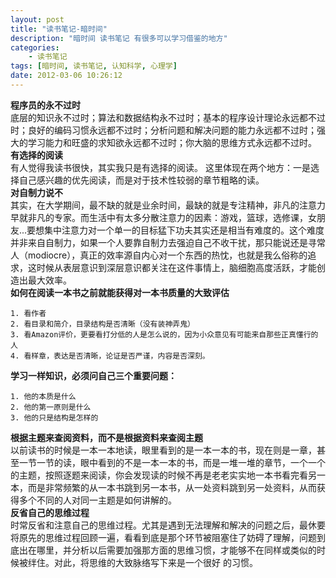 ```yaml
---
layout: post  
title: "读书笔记-暗时间"  
description: "暗时间 读书笔记 有很多可以学习借鉴的地方"  
categories:
    - 读书笔记
tags: [暗时间, 读书笔记, 认知科学, 心理学]  
date: 2012-03-06 10:26:12
---
```

__程序员的永不过时__  
底层的知识永不过时；算法和数据结构永不过时；基本的程序设计理论永远都不过时；良好的编码习惯永远都不过时；分析问题和解决问题的能力永远都不过时；强大的学习能力和旺盛的求知欲永远都不过时；你大脑的思维方式永远都不过时。  
__有选择的阅读__  
有人觉得我读书很快，其实我只是有选择的阅读。
这里体现在两个地方：一是选择自己感兴趣的优先阅读，而是对于技术性较弱的章节粗略的读。   
__对自制力说不__  
其实，在大学期间，最不缺的就是业余时间，最缺的就是专注精神，非凡的注意力早就非凡的专家。而生活中有太多分散注意力的因素：游戏，篮球，选修课，女朋友...要想集中注意力对一个单一的目标猛下功夫其实还是相当有难度的。这个难度并非来自自制力，如果一个人要靠自制力去强迫自己不收干扰，那只能说还是寻常人（modiocre），真正的效率源自内心对一个东西的热忱，也就是我么俗称的追求，这时候从表层意识到深层意识都关注在这件事情上，脑细胞高度活跃，才能创造出最大效率。  
__如何在阅读一本书之前就能获得对一本书质量的大致评估__  

	1. 看作者
	2. 看目录和简介，目录结构是否清晰（没有装神弄鬼）
	3. 看Amazon评价，更要看打分低的人是怎么说的，因为小众意见有可能来自那些正真懂行的人
	4. 看样章，表达是否清晰，论证是否严谨，内容是否深刻。
__学习一样知识，必须问自己三个重要问题：__  

	1. 他的本质是什么
	2. 他的第一原则是什么
	3. 他的只是结构是怎样的

__根据主题来查阅资料，而不是根据资料来查阅主题__  
以前读书的时候是一本一本地读，眼里看到的是一本一本的书，现在则是一章，甚至一节一节的读，眼中看到的不是一本一本的书，而是一堆一堆的章节，一个一个的主题，按照逐题来阅读，你会发现读的时候不再是老老实实地一本书看完看另一本，而是非常频繁的从一本书跳到另一本书，从一处资料跳到另一处资料，从而获得多个不同的人对同一主题是如何讲解的。  
__反省自己的思维过程__  
时常反省和注意自己的思维过程。尤其是遇到无法理解和解决的问题之后，最休要将原先的思维过程回顾一遍，看看到底是那个环节被阻塞住了妨碍了理解，问题到底出在哪里，并分析以后需要加强那方面的思维习惯，才能够不在同样或类似的时候被绊住。对此，将思维的大致脉络写下来是一个很好 的习惯。

